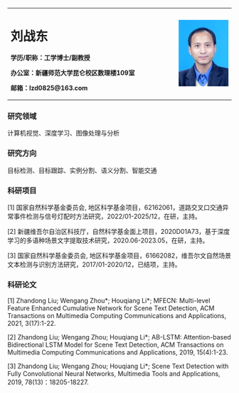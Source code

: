 <div>
<table border="0">
  <tr>
    <td width="75%">
      <h1>刘战东</h1>
      <p><b>学历/职称：工学博士/副教授</b></p>
      <p><b>办公室：新疆师范大学昆仑校区数理楼109室 </b></p>
      <p><b>邮箱：lzd0825@163.com</b></p>
    </td>
    <td width="25%">
      <img src="/a.jpg" width="100%">
    </td>
  </tr>
</table>
</div>

### 研究领域
计算机视觉、深度学习、图像处理与分析

### 研究方向 
目标检测、目标跟踪、实例分割、语义分割、智能交通

### 科研项目 
[1] 国家自然科学基金委员会, 地区科学基金项目，62162061，道路交叉口交通异常事件检测与信号灯配时方法研究，2022/01-2025/12，在研，主持。

[2] 新疆维吾尔自治区科技厅，自然科学基金面上项目，2020D01A73，基于深度学习的多语种场景文字提取技术研究，2020.06-2023.05，在研，主持。

[3] 国家自然科学基金委员会, 地区科学基金项目，61662082，维吾尔文自然场景文本检测与识别方法研究，2017/01-2020/12，已结项，主持。

### 科研论文
[1] Zhandong Liu; Wengang Zhou*; Houqiang Li*; MFECN: Multi-level Feature Enhanced Cumulative Network for Scene Text Detection, ACM Transactions on Multimedia Computing Communications and Applications, 2021, 3(17):1-22. 

[2] Zhandong Liu; Wengang Zhou; Houqiang Li*; AB-LSTM: Attention-based Bidirectional LSTM Model for Scene Text Detection, ACM Transactions on Multimedia Computing Communications and Applications, 2019, 15(4):1-23.

[3] Zhandong Liu; Wengang Zhou; Houqiang Li*; Scene Text Detection with Fully Convolutional Neural Networks, Multimedia Tools and Applications, 2019, 78(13)：18205-18227.
